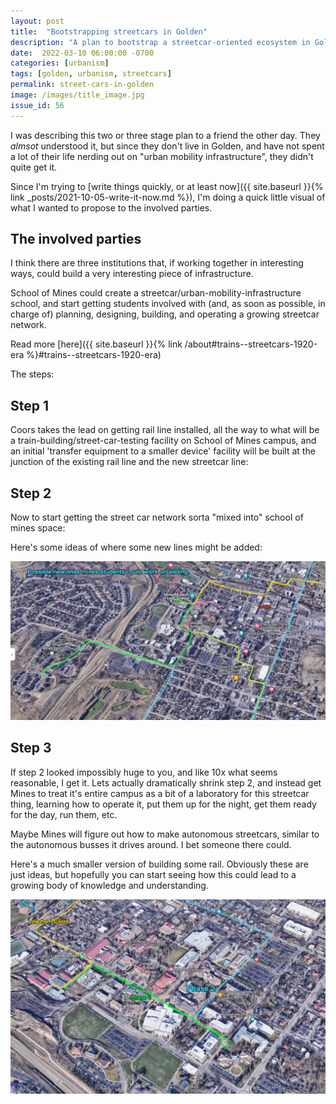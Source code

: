 ```yaml
---
layout: post
title:  "Bootstrapping streetcars in Golden"
description: "A plan to bootstrap a streetcar-oriented ecosystem in Golden"
date:  2022-03-10 06:00:00 -0700
categories: [urbanism]
tags: [golden, urbanism, streetcars]
permalink: street-cars-in-golden
image: /images/title_image.jpg
issue_id: 56
---
```


I was describing this two or three stage plan to a friend the other day. They _almsot_ understood it, but since they don't live in Golden, and have not spent a lot of their life nerding out on "urban mobility infrastructure", they didn't quite get it.

Since I'm trying to [write things quickly, or at least now]({{ site.baseurl }}{% link _posts/2021-10-05-write-it-now.md %}), I'm doing a quick little visual of what I wanted to propose to the involved parties.

## The involved parties

I think there are three institutions that, if working together in interesting ways, could build a very interesting piece of infrastructure.

School of Mines could create a streetcar/urban-mobility-infrastructure school, and start getting students involved with (and, as soon as possible, in charge of) planning, designing, building, and operating a growing streetcar network. 

Read more [here]({{ site.baseurl }}{% link /about#trains--streetcars-1920-era %}#trains--streetcars-1920-era)

The steps:

## Step 1

Coors takes the lead on getting rail line installed, all the way to what will be a train-building/street-car-testing facility on School of Mines campus, and an initial 'transfer equipment to a smaller device' facility will be built at the junction of the existing rail line and the new streetcar line:

## Step 2

Now to start getting the street car network sorta "mixed into" school of mines space:

Here's some ideas of where some new lines might be added:

![new lines](/_posts/2022-03-10-rails-in-golden/possible-new-lines.jpg)

## Step 3

If step 2 looked impossibly huge to you, and like 10x what seems reasonable, I get it. Lets actually dramatically shrink step 2, and instead get Mines to treat it's entire campus as a bit of a laboratory for this streetcar thing, learning how to operate it, put them up for the night, get them ready for the day, run them, etc.

Maybe Mines will figure out how to make autonomous streetcars, similar to the autonomous busses it drives around. I bet someone there could.

Here's a much smaller version of building some rail. Obviously these are just ideas, but hopefully you can start seeing how this could lead to a growing body of knowledge and understanding.

![small lines](/_posts/2022-03-10-rails-in-golden/step-3.jpg)